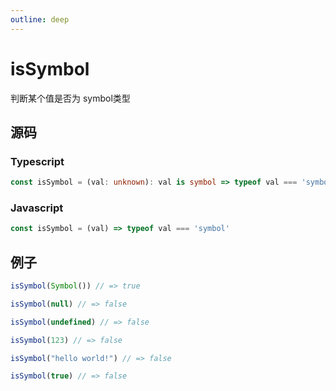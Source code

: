 ```yaml
---
outline: deep
---
```


# isSymbol

判断某个值是否为 symbol类型

## 源码

### Typescript

```typescript
const isSymbol = (val: unknown): val is symbol => typeof val === 'symbol'
```

### Javascript

```javascript
const isSymbol = (val) => typeof val === 'symbol'
```

## 例子

```javascript
isSymbol(Symbol()) // => true

isSymbol(null) // => false

isSymbol(undefined) // => false

isSymbol(123) // => false

isSymbol("hello world!") // => false

isSymbol(true) // => false
```
